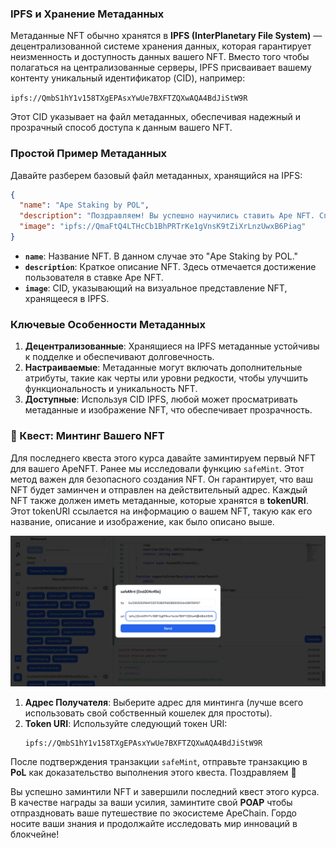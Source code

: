 ### **IPFS и Хранение Метаданных**  
Метаданные NFT обычно хранятся в **IPFS (InterPlanetary File System)** — децентрализованной системе хранения данных, которая гарантирует неизменность и доступность данных вашего NFT. Вместо того чтобы полагаться на централизованные серверы, IPFS присваивает вашему контенту уникальный идентификатор (CID), например:

`ipfs://QmbS1hY1v158TXgEPAsxYwUe7BXFTZQXwAQA4BdJiStW9R`

Этот CID указывает на файл метаданных, обеспечивая надежный и прозрачный способ доступа к данным вашего NFT.

### **Простой Пример Метаданных**  
Давайте разберем базовый файл метаданных, хранящийся на IPFS:

```json
{
  "name": "Ape Staking by POL",
  "description": "Поздравляем! Вы успешно научились ставить Ape NFT. Спасибо, что стали частью Ape экосистемы.",
  "image": "ipfs://QmaFtQ4LTHcCb1BhPRTrKe1gVnsK9tZiXrLnzUwxB6Piag"
}
```

- **`name`**: Название NFT. В данном случае это "Ape Staking by POL."
- **`description`**: Краткое описание NFT. Здесь отмечается достижение пользователя в ставке Ape NFT.
- **`image`**: CID, указывающий на визуальное представление NFT, хранящееся в IPFS.

### **Ключевые Особенности Метаданных**  
1. **Децентрализованные**: Хранящиеся на IPFS метаданные устойчивы к подделке и обеспечивают долговечность.
2. **Настраиваемые**: Метаданные могут включать дополнительные атрибуты, такие как черты или уровни редкости, чтобы улучшить функциональность и уникальность NFT.
3. **Доступные**: Используя CID IPFS, любой может просматривать метаданные и изображение NFT, что обеспечивает прозрачность.

### 🚀 Квест: Минтинг Вашего NFT

Для последнего квеста этого курса давайте заминтируем первый NFT для вашего ApeNFT. Ранее мы исследовали функцию `safeMint`. Этот метод важен для безопасного создания NFT. Он гарантирует, что ваш NFT будет заминчен и отправлен на действительный адрес. Каждый NFT также должен иметь метаданные, которые хранятся в **tokenURI**. Этот tokenURI ссылается на информацию о вашем NFT, такую как его название, описание и изображение, как было описано выше.

![](https://raw.githubusercontent.com/POLearn/build-on-apechain/refs/heads/master/content/assets/images/nft_mint.png)

1. **Адрес Получателя**: Выберите адрес для минтинга (лучше всего использовать свой собственный кошелек для простоты).
2. **Token URI**: Используйте следующий токен URI:
   ```
   ipfs://QmbS1hY1v158TXgEPAsxYwUe7BXFTZQXwAQA4BdJiStW9R
   ```

После подтверждения транзакции `safeMint`, отправьте транзакцию в **PoL** как доказательство выполнения этого квеста. Поздравляем 🎉

Вы успешно заминтили NFT и завершили последний квест этого курса. В качестве награды за ваши усилия, заминтите свой **POAP** чтобы отпраздновать ваше путешествие по экосистеме ApeChain. Гордо носите ваши знания и продолжайте исследовать мир инноваций в блокчейне!
